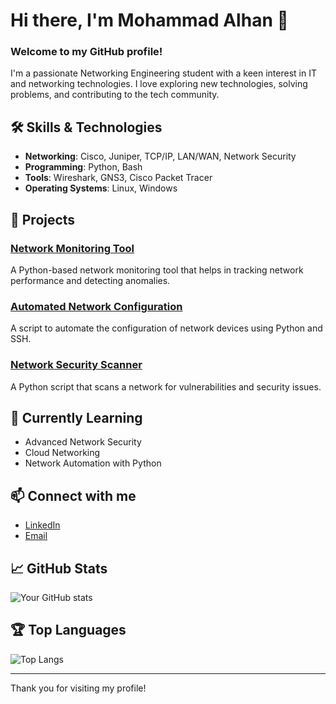 # Hi there, I'm Mohammad Alhan 👋

### Welcome to my GitHub profile!

I'm a passionate Networking Engineering student with a keen interest in IT and networking technologies. I love exploring new technologies, solving problems, and contributing to the tech community.

## 🛠️ Skills & Technologies

- **Networking**: Cisco, Juniper, TCP/IP, LAN/WAN, Network Security
- **Programming**: Python, Bash
- **Tools**: Wireshark, GNS3, Cisco Packet Tracer
- **Operating Systems**: Linux, Windows

## 🚀 Projects

### [Network Monitoring Tool](https://github.com/yourusername/network-monitoring-tool)
A Python-based network monitoring tool that helps in tracking network performance and detecting anomalies.

### [Automated Network Configuration](https://github.com/yourusername/automated-network-configuration)
A script to automate the configuration of network devices using Python and SSH.

### [Network Security Scanner](https://github.com/yourusername/network-security-scanner)
A Python script that scans a network for vulnerabilities and security issues.

## 🌱 Currently Learning

- Advanced Network Security
- Cloud Networking
- Network Automation with Python

## 📫 Connect with me

- [LinkedIn](https://www.linkedin.com/in/yourlinkedin)
- [Email](mailto:your.email@example.com)

## 📈 GitHub Stats

![Your GitHub stats](https://github-readme-stats.vercel.app/api?username=yourusername&show_icons=true&theme=radical)

## 🏆 Top Languages

![Top Langs](https://github-readme-stats.vercel.app/api/top-langs/?username=yourusername&layout=compact&theme=radical)

---

Thank you for visiting my profile!
